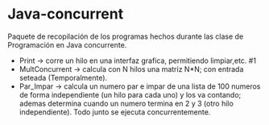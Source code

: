 # Java-concurrent
Paquete de recopilación de los programas hechos durante las clase de Programación en Java concurrente. 
  * Print -> corre un hilo en una interfaz grafica, permitiendo limpiar,etc. #1 
  * MultConcurrent -> calcula con N hilos una matriz N*N; con entrada seteada (Temporalmente).
  * Par_Impar -> calcula un numero par e impar de una lista de 100 numeros de forma independiente (un hilo para cada uno) y los va contando; ademas determina cuando un numero termina en 2 y 3 (otro hilo independiente). Todo junto se ejecuta concurrentemente. 
